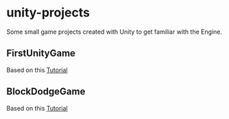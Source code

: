 # unity-projects
Some small game projects created with Unity to get familiar with the Engine.

## FirstUnityGame
Based on this [Tutorial](https://www.youtube.com/watch?v=j48LtUkZRjU&list=PLPV2KyIb3jR53Jce9hP7G5xC4O9AgnOuL)

## BlockDodgeGame
Based on this [Tutorial](https://www.youtube.com/watch?v=tyAutnOlsfA)
